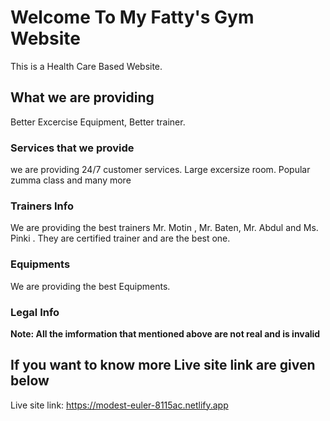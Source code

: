# Welcome To My Fatty's Gym Website

This is a Health Care Based Website.

## What we are providing

Better Excercise Equipment, Better trainer.

### Services that we provide

we are providing 24/7 customer services. Large excersize room. Popular zumma class and many more



### Trainers Info

We are providing the best trainers Mr. Motin , Mr. Baten, Mr. Abdul and Ms. Pinki . They are certified trainer and are the best one.

### Equipments

We are providing the best Equipments.

### Legal Info

**Note: All the imformation that mentioned above are not real and is invalid**


## If you want to know more Live site link are given below

Live site link: https://modest-euler-8115ac.netlify.app

